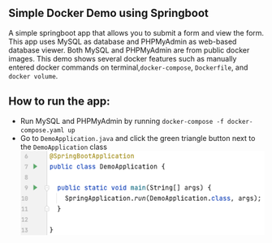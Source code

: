 ## Simple Docker Demo using Springboot
A simple springboot app that allows you to submit a form and view the form. This app uses MySQL as database and PHPMyAdmin as web-based database viewer. Both MySQL and PHPMyAdmin are from public docker images. This demo shows several docker features such as manually entered docker commands on terminal,````docker-compose````, ```Dockerfile```, and ```docker volume```.

## How to run the app:
- Run MySQL and PHPMyAdmin by running ```docker-compose -f docker-compose.yaml up```
- Go to ```DemoApplication.java``` and click the green triangle button next to the ```DemoApplication``` class
![img_1.png](img_1.png)
